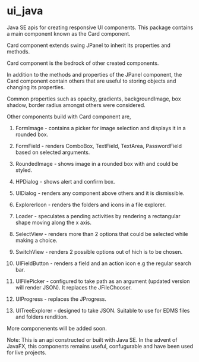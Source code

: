 # ui_java
 Java SE apis for creating responsive UI components.
 This package contains a main component known as the Card component.

 Card component extends swing JPanel to inherit its properties and methods.

 Card component is the bedrock of other created components.

 In addition to the methods and properties of the JPanel component, the Card component contain others that are useful to storing objects and changing its properties.

 Common properties such as opacity, gradients, backgroundImage, box shadow, border radius amongst others were considered.

 Other components build with Card component are,

1. FormImage - contains a picker for image selection and displays it in a rounded box.

2. FormField - renders ComboBox, TextField, TextArea, PasswordField based on selected arguments.

3. RoundedImage - shows image in a rounded box with and could be styled.

4. HPDialog - shows alert and confirm box.

5. UIDialog - renders any component above others and it is dismissible.

6. ExplorerIcon - renders the folders and icons in a file explorer.

7. Loader - speculates a pending activities by rendering a rectangular shape moving along the x axis.

8. SelectView - renders more than 2 options that could be selected while making a choice.

9. SwitchView - renders 2 possible options out of hich is to be chosen.

10. UIFieldButton - renders a field and an action icon e.g the regular search bar.

11. UIFilePicker - configured to take path as an argument (updated version will render JSON). It replaces the JFileChooser.

12. UIProgress - replaces the JProgress.

13. UITreeExplorer -  designed to take JSON. Suitable to use for EDMS files and folders rendition.

More componenents will be added soon.

Note:  This is an api constructed or built with Java SE. In the advent of JavaFX, this components remains useful, confugurable and have been used for live projects.


